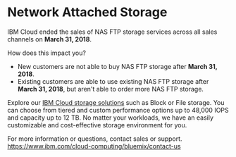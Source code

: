 # Network Attached Storage

IBM Cloud ended the sales of NAS FTP storage services across all sales channels on **March 31, 2018**.

How does this impact you?

- New customers are not able to buy NAS FTP storage after **March 31, 2018**.
- Existing customers are able to use existing NAS FTP storage after **March 31, 2018**, but aren't able to order more NAS FTP storage.

Explore our [IBM Cloud storage solutions](https://www.ibm.com/cloud/storage) such as Block or File storage. You can choose from tiered and custom performance options up to 48,000 IOPS and capacity up to 12 TB. No matter your workloads, we have an easily customizable and cost-effective storage environment for you.

For more information or questions, contact sales or support.
https://www.ibm.com/cloud-computing/bluemix/contact-us
